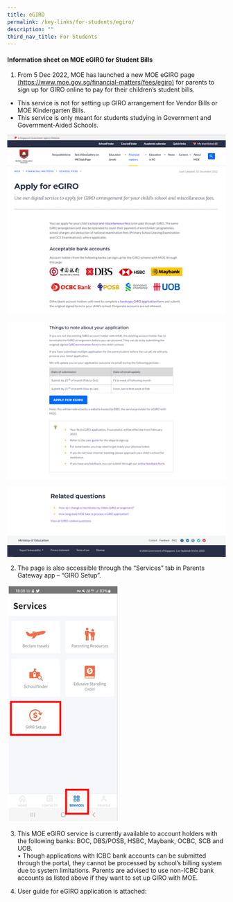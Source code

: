 ```yaml
---
title: eGIRO
permalink: /key-links/for-students/egiro/
description: ""
third_nav_title: For Students
---
```

#### Information sheet on MOE eGIRO for Student Bills 

1.	From 5 Dec 2022, MOE has launched a new MOE eGIRO page [(https://www.moe.gov.sg/financial-matters/fees/egiro)](https://www.moe.gov.sg/financial-matters/fees/egiro) for parents to sign up for GIRO online to pay for their children’s student bills. 
* This service is not for setting up GIRO arrangement for Vendor Bills or MOE Kindergarten Bills.
* This service is only meant for students studying in Government and Government-Aided Schools.

![](/images/EGIRO/egiro1.png)

![](/images/EGIRO/egiro2.png)

![](/images/EGIRO/egiro3.png)

2.	The page is also accessible through the “Services” tab in Parents Gateway app – “GIRO Setup”. 

![](/images/EGIRO/egiro4.png)

3.	This MOE eGIRO service is currently available to account holders with the following banks: BOC, DBS/POSB, HSBC, Maybank, OCBC, SCB and UOB.  
•	Though applications with ICBC bank accounts can be submitted through the portal, they cannot be processed by school’s billing system due to system limitations. Parents are advised to use non-ICBC bank accounts as listed above if they want to set up GIRO with MOE.  

4.	User guide for eGIRO application is attached:

[](/files/egiro_user_guide.pdf)